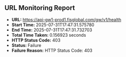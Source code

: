 ## URL Monitoring Report

- **URL:** https://api-gw1-prod1.fisglobal.com/gw/v1/health
- **Start Time:** 2025-07-31T17:47:31.575780
- **End Time:** 2025-07-31T17:47:31.732703
- **Total Time Taken:** 0.156923 seconds
- **HTTP Status Code:** 403
- **Status:** Failure
- **Failure Reason:** HTTP Status Code: 403
